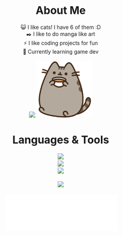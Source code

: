 <h1 align=center>About Me</h1>

<div align=center>
  😺 I like cats! I have 6 of them :D<br/>
  ✒️ I like to do manga like art<br/>
  ⚡ I like coding projects for fun<br/>
  🌱 Currently learning game dev<br/><br/>
  <img src='https://github.com/Pengling1472/Pengling1472/blob/main/computer.gif' height=150>
  <img src='https://github.com/Pengling1472/Pengling1472/blob/main/coffee.gif' height=150>
</div>

<h1 align=center>Languages & Tools</h1>

<div align="center">
  
  [![](https://skillicons.dev/icons?i=js,ts,cs,html,css)](https://github.com/Pengling1472)</br>
  [![](https://skillicons.dev/icons?i=discordjs,nodejs,mongodb,react)](https://github.com/Pengling1472)</br>
  [![](https://skillicons.dev/icons?i=netlify,vite,godot)](https://github.com/Pengling1472)</br></br>
  [![](https://github-readme-stats.vercel.app/api/top-langs/?username=Pengling1472&theme=vue-dark)](https://github.com/Pengling1472)</br>  
  <a align="center" href="https://open.spotify.com/track/1FOlGfdJdsq6NppmPNqdmb?si=0f3ba855172d4b8c">
    <img src="song.svg" width="299">
  </a>

</div>
